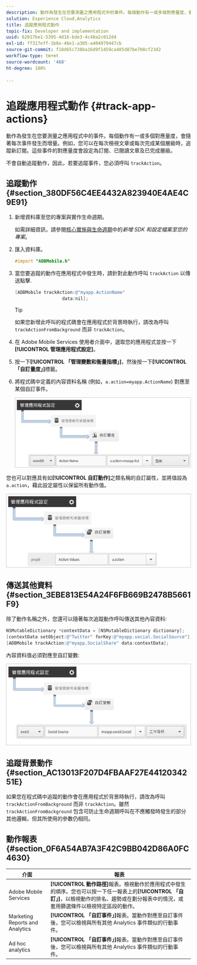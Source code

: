 ```yaml
---
description: 動作為發生在您要測量之應用程式中的事件。每個動作有一或多個對應量度，會隨著每次事件發生而增量。例如，您可以在每次檢視文章或每次完成某個層級時，追蹤新訂閱。這些事件的對應量度會設定為訂閱、已閱讀文章及已完成層級。
solution: Experience Cloud,Analytics
title: 追蹤應用程式動作
topic-fix: Developer and implementation
uuid: 62017be1-5395-4d16-bde3-4c40a2c012d4
exl-id: ff317eff-1b8e-46e1-a305-a404979447cb
source-git-commit: f18d65c738ba16d9f1459ca485d87be708cf23d2
workflow-type: tm+mt
source-wordcount: '468'
ht-degree: 100%

---
```


# 追蹤應用程式動作 {#track-app-actions}

動作為發生在您要測量之應用程式中的事件。每個動作有一或多個對應量度，會隨著每次事件發生而增量。例如，您可以在每次檢視文章或每次完成某個層級時，追蹤新訂閱。這些事件的對應量度會設定為訂閱、已閱讀文章及已完成層級。

不會自動追蹤動作，因此，若要追蹤事件，您必須呼叫 `trackAction`。

## 追蹤動作 {#section_380DF56C4EE4432A823940E4AE4C9E91}

1. 新增資料庫至您的專案與實作生命週期。

   如需詳細資訊，請參閱[核心實施與生命週期](/help/ios/getting-started/dev-qs.md)中的&#x200B;*新增 SDK 和設定檔案至您的專案*。
1. 匯入資料庫。

   ```objective-c
   #import "ADBMobile.h"
   ```

1. 當您要追蹤的動作在應用程式中發生時，請針對此動作呼叫 `trackAction` 以傳送點擊.

   ```objective-c
   [ADBMobile trackAction:@"myapp.ActionName"  
                     data:nil];
   ```

   >[!TIP]
   >
   >如果您新增此呼叫的程式碼會在應用程式於背景時執行，請改為呼叫 `trackActionFromBackground` 而非 `trackAction`。

1. 在 Adobe Mobile Services 使用者介面中，選取您的應用程式並按一下&#x200B;**[!UICONTROL 管理應用程式設定]**。

1. 按一下&#x200B;**[!UICONTROL 「管理變數和衡量指標」]**，然後按一下&#x200B;**[!UICONTROL 「自訂量度」]**&#x200B;標籤。

1. 將程式碼中定義的內容資料名稱 (例如，`a.action=myapp.ActionName`) 對應至某個自訂事件。

   ![](assets/map-event-context-data.png)

您也可以對應具有如&#x200B;**[!UICONTROL 自訂動作]**&#x200B;之類名稱的自訂屬性，並將值設為 `a.action`，藉此設定屬性以保留所有動作值。

![](assets/map-custom-prop.png)

## 傳送其他資料 {#section_3EBE813E54A24F6FB669B2478B5661F9}

除了動作名稱之外，您還可以隨著每次追蹤動作呼叫傳送其他內容資料:

```objective-c
NSMutableDictionary *contextData = [NSMutableDictionary dictionary]; 
[contextData setObject:@"Twitter" forKey:@"myapp.social.SocialSource"]; 
[ADBMobile trackAction:@"myapp.SocialShare" data:contextData];
```

內容資料值必須對應至自訂變數:

![](assets/map-variable-context-action.png)

## 追蹤背景動作 {#section_AC13013F207D4FBAAF27E4412034251E}

如果您在程式碼中追蹤的動作會在應用程式於背景時執行，請改為呼叫 `trackActionFromBackground` 而非 `trackAction`。雖然 `trackActionFromBackground` 包含可防止生命週期呼叫在不應觸發時發生的部分其他邏輯，但其所使用的參數仍相同。

## 動作報表 {#section_0F6A54AB7A3F42C9BB042D86A0FC4630}

| 介面 | 報表 |
|--- |--- |
| Adobe Mobile Services | **[!UICONTROL 動作路徑]**&#x200B;報表。檢視動作於應用程式中發生的順序。您也可以按一下任一報表上的&#x200B;**[!UICONTROL 「自訂」]**，以檢視動作的排名、趨勢或在劃分報表中的情況，或套用篩選條件以檢視特定區段的動作。 |
| Marketing Reports and Analytics | **[!UICONTROL 「自訂事件」]**&#x200B;報表。當動作對應至自訂事件後，您可以檢視與所有其他 Analytics 事件類似的行動事件。 |
| Ad hoc analytics | **[!UICONTROL 「自訂事件」]**&#x200B;報表。當動作對應至自訂事件後，您可以檢視與所有其他 Analytics 事件類似的行動事件。 |
